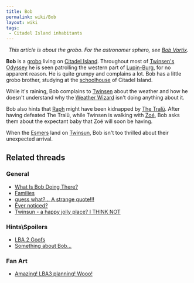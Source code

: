 ```yaml
---
title: Bob
permalink: wiki/Bob
layout: wiki
tags:
 - Citadel Island inhabitants
---
```


<center>

*This article is about the grobo. For the astronomer sphero, see [Bob
Vortix](Bob_Vortix "wikilink").*

</center>

**Bob** is a [grobo](grobo "wikilink") living on [Citadel
Island](Citadel_Island "wikilink"). Throughout most of [Twinsen's
Odyssey](Twinsen's_Odyssey "wikilink") he is seen patrolling the western
part of [Lupin-Burg](Lupin-Burg "wikilink"), for no apparent reason. He
is quite grumpy and complains a lot. Bob has a little grobo brother,
studying at the [schoolhouse](schoolhouse "wikilink") of Citadel Island.

While it's raining, Bob complains to [Twinsen](Twinsen "wikilink") about
the weather and how he doesn't understand why the [Weather
Wizard](Weather_Wizard "wikilink") isn't doing anything about it.

Bob also hints that [Raph](Raph "wikilink") might have been kidnapped by
[The Tralü](The_Tralü "wikilink"). After having defeated The Tralü,
while Twinsen is walking with [Zoé](Zoé "wikilink"), Bob asks them about
the expectant baby that Zoé will soon be having.

When the [Esmers](Esmer "wikilink") land on
[Twinsun](Twinsun "wikilink"), Bob isn't too thrilled about their
unexpected arrival.

## Related threads

### General

- [What Is Bob Doing
  There?](https://forum.magicball.net/showthread.php?t=10820)
- [Families](https://forum.magicball.net/showthread.php?t=7972)
- [guess what?... A strange
  quote!!!](https://forum.magicball.net/showthread.php?t=6384)
- [Ever noticed?](https://forum.magicball.net/showthread.php?t=1928)
- [Twinsun - a happy jolly place? I THINK
  NOT](https://forum.magicball.net/showthread.php?t=155)

### Hints\Spoilers

- [LBA 2 Goofs](https://forum.magicball.net/showthread.php?t=10415)
- [Something about
  Bob...](https://forum.magicball.net/showthread.php?t=97)

### Fan Art

- [Amazing! LBA3 planning!
  Wooo!](http://forum.magicball.net/showthread.php?p=87488#post87488)
